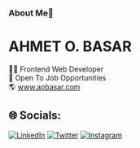 ### About Me👋

# AHMET O. BASAR

👨‍💻 Frontend Web Developer<br>
💼 Open To Job Opportunities<br>
🌎 www.aobasar.com<br>


## 🌐 Socials:
[![LinkedIn](https://img.shields.io/badge/LinkedIn-%230077B5.svg?logo=linkedin&logoColor=white)](https://linkedin.com/in/aobasar) [![Twitter](https://img.shields.io/badge/Twitter-%231DA1F2.svg?logo=Twitter&logoColor=white)](https://twitter.com/aobasar) [![Instagram](https://img.shields.io/badge/Instagram-%23E4405F.svg?logo=Instagram&logoColor=white)](https://instagram.com/aobasar) 
<!-- [![YouTube](https://img.shields.io/badge/YouTube-%23FF0000.svg?logo=YouTube&logoColor=white)](https://youtube.com/@aobasar)  -->

 
<!--
**aobasar/aobasar** is a ✨ _special_ ✨ repository because its `README.md` (this file) appears on your GitHub profile.

Here are some ideas to get you started:

- 🔭 I’m currently working on ...
- 🌱 I’m currently learning ...
- 👯 I’m looking to collaborate on ...
- 🤔 I’m looking for help with ...
- 💬 Ask me about ...
- 📫 How to reach me: ...
- 😄 Pronouns: ...
- ⚡ Fun fact: ...

-->


